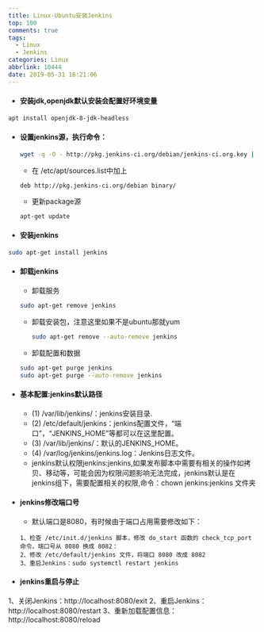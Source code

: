 ```yaml
---
title: Linux-Ubuntu安装Jenkins
top: 100
comments: true
tags:
  - Linux
  - Jenkins
categories: Linux
abbrlink: 10444
date: 2019-05-31 16:21:06
---
```

<!--![](https://source.unsplash.com/random/800x200)-->
<!--&emsp;-->

- #### 安装jdk,openjdk默认安装会配置好环境变量
```bash
apt install openjdk-8-jdk-headless
```
<!-- more -->

- #### 设置jenkins源，执行命令：
    ```bash
    wget -q -O - http://pkg.jenkins-ci.org/debian/jenkins-ci.org.key | sudo apt-key add -
    ```
    - 在 /etc/apt/sources.list中加上
    ```text
    deb http://pkg.jenkins-ci.org/debian binary/
    ```
    - 更新package源
    ```bash
    apt-get update
    ```
- #### 安装jenkins
```bash
sudo apt-get install jenkins
```

- #### 卸载jenkins
    
    - 卸载服务
    ```bash
    sudo apt-get remove jenkins
    ```
    - 卸载安装包，注意这里如果不是ubuntu那就yum
        ```bash
        sudo apt-get remove --auto-remove jenkins
        ```
    - 卸载配置和数据
    ```bash
    sudo apt-get purge jenkins
    sudo apt-get purge --auto-remove jenkins
    ```
    
- #### 基本配置:jenkins默认路径
    - (1) /var/lib/jenkins/：jenkins安装目录.
    - (2) /etc/default/jenkins：jenkins配置文件，“端口”，“JENKINS_HOME”等都可以在这里配置。
    - (3) /var/lib/jenkins/：默认的JENKINS_HOME。
    - (4) /var/log/jenkins/jenkins.log：Jenkins日志文件。
    - jenkins默认权限jenkins:jenkins,如果发布脚本中需要有相关的操作如拷贝、移动等，可能会因为权限问题影响无法完成，jenkins默认是在jenkins组下，需要配置相关的权限,命令：chown jenkins:jenkins 文件夹 

- #### jenkins修改端口号
    - 默认端口是8080，有时候由于端口占用需要修改如下：
    ```text
    1、检查 /etc/init.d/jenkins 脚本，修改 do_start 函数的 check_tcp_port 命令，端口号从 8080 换成 8082：
    2、修改 /etc/default/jenkins 文件，将端口 8080 改成 8082
    3、重启Jenkins：sudo systemctl restart jenkins
    ```

- #### jenkins重启与停止
1、关闭Jenkins：http://localhost:8080/exit
2、重启Jenkins：http://localhost:8080/restart
3、重新加载配置信息：http://localhost:8080/reload
